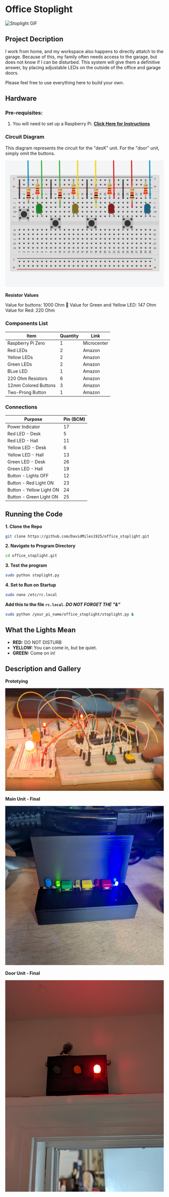 # Office Stoplight

![Stoplight GIF](./media/office_stoplight_512.gif)

## Project Decription

I work from home, and my workspace also happens to directly attatch to the garage. Because of this, my family often needs access to the garage, but does not know if I can be disturbed. This system will give them a definitive answer, by placing adjustable LEDs on the outside of the office and garage doors.

Please feel free to use everything here to build your own.

## Hardware

### Pre-requisites:

1. You will need to set up a Raspberry Pi. **[Click Here for Instructions](https://github.com/DavidMiles1925/pi_zero_setup)**

### Circuit Diagram

This diagram represents the circuit for the "desK" unit. For the "door" unit, simply omit the buttons.

![Diagram](./media/led_Circuit.png)

**Resistor Values**

Value for buttons: 1000 Ohm 
Value for Green and Yellow LED: 147 Ohm
Value for Red: 220 Ohm

### Components List

| Item                 | Quantity | Link        |
| -------------------- | -------- | ----------- |
| Raspberry Pi Zero    | 1        | Microcenter |
| Red LEDs             | 2        | Amazon      |
| Yellow LEDs          | 2        | Amazon      |
| Green LEDs           | 2        | Amazon      |
| BLue LED             | 1        | Amazon      |
| 220 Ohm Resistors    | 6        | Amazon      |
| 12mm Colored Buttons | 3        | Amazon      |
| Two-Prong Button     | 1        | Amazon      |

### Connections

| Purpose                  | Pin (BCM) |
| ------------------------ | --------- |
| Power Indicator          | 17        |
| Red LED - Desk           | 5         |
| Red LED - Hall           | 11        |
| Yellow LED - Desk        | 6         |
| Yellow LED - Hall        | 13        |
| Green LED - Desk         | 26        |
| Green LED - Hall         | 19        |
| Button - Lights OFF      | 12        |
| Button - Red Light ON    | 23        |
| Button - Yellow Light ON | 24        |
| Button - Green Light ON  | 25        |

## Running the Code

**1. Clone the Repo**

```bash
git clone https://github.com/DavidMiles1925/office_stoplight.git
```

**2. Navigate to Program Directory**

```bash
cd office_stoplight.git
```

**3. Test the program**

```bash
sudo python stoplight.py
```

**4. Set to Run on Startup**

```bash
sudo nano /etc/rc.local
```

**Add this to the file `rc.local`. _DO NOT FORGET THE "&"_**

```bash
sudo python /your_pi_name/office_stoplight/stoplight.py &
```

## What the Lights Mean

- **RED:** DO NOT DISTURB
- **YELLOW:** You can come in, but be quiet.
- **GREEN:** Come on in!

## Description and Gallery

**Prototying**

![Prototype](./media/Prototyping.png)

**Main Unit - Final**

![Main Unit](./media/installed.jpg)

**Door Unit - Final**

![Door Unit](./media/external_unit.jpg)
